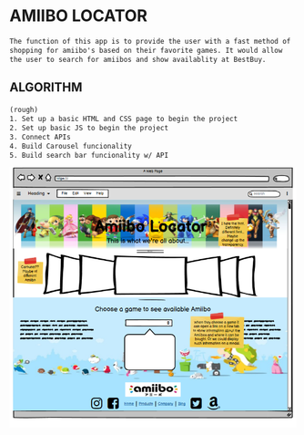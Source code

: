 # AMIIBO LOCATOR
```
The function of this app is to provide the user with a fast method of shopping for amiibo's based on their favorite games. It would allow the user to search for amiibos and show availablity at BestBuy.

```
## ALGORITHM 
```
(rough)
1. Set up a basic HTML and CSS page to begin the project
2. Set up basic JS to begin the project
3. Connect APIs 
4. Build Carousel funcionality
5. Build search bar funcionality w/ API
```
![wireFrame](./wireFrame.png)